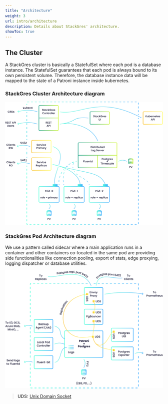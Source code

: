 ```yaml
---
title: "Architecture"
weight: 3
url: intro/architecture
description: Details about StackGres' architecture.
showToc: true
---
```


<!-- TODO
show the broad architecture in a diagram:
- operator
- cluster
-> not too much detail
-->

## The Cluster

A StackGres cluster is basically a StatefulSet where each pod is a database instance. The
 StatefulSet guarantees that each pod is always bound to its own persistent volume. Therefore, the
 database instance data will be mapped to the state of a Patroni instance inside kubernetes.

### StackGres Cluster Architecture diagram

![SG Architecture](SG_StackGres_Architecture.png "StackGres-General_Architecture")


<!-- TODO
show the anatomy of a pod
-->


### StackGres Pod Architecture diagram

We use a pattern called sidecar where a main application runs in a container and other containers co-located in the same pod
 are providing side functionalities like connection pooling, export of stats, edge proxying,
 logging dispatcher or database utilities.
 
![Pod Architecture](SG_Diagram-Anatomy_of_the_Pod.png "Pod Architecture")

> **UDS:** [Unix Domain Socket](https://en.wikipedia.org/wiki/Unix_domain_socket)

